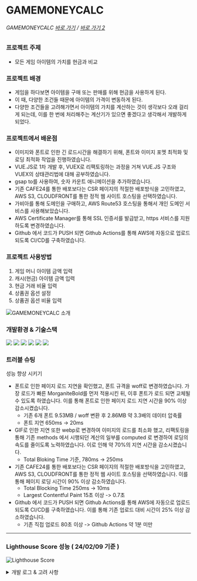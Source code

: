 # GAMEMONEYCALC

###### GAMEMONEYCALC [바로 가기](https://www.ssuegg.site/) / [바로 가기 2](https://d33pay1yrazuf5.cloudfront.net)

### 프로젝트 주제
- 모든 게임 아이템의 가치를 현금과 비교

### 프로젝트 배경
- 게임을 하다보면 아이템을 구매 또는 판매를 위해 현금을 사용하게 된다.
- 이 때, 다양한 조건들 때문에 아이템의 가격이 변동하게 된다.
- 다양한 조건들을 고려해가면서 아이템의 가치를 계산하는 것이 생각보다 오래 걸리게 되는데, 이를 한 번에 처리해주는 계산기가 있으면 좋겠다고 생각해서 개발하게 되었다.

### 프로젝트에서 배운점
- 이미지와 폰트로 인한 긴 로드시간을 해결하기 위해, 폰트와 이미지 포멧 최적화 및 로딩 최적화 작업을 진행하였습니다.
- VUE.JS로 1차 개발 후, VUEX로 리팩토링하는 과정을 거쳐 VUE.JS 구조와 VUEX의 상태관리법에 대해 공부하였습니다.
- gsap to를 사용하여, 숫자 카운트 애니메이션을 추가하였습니다.
- 기존 CAFE24를 통한 배포보다는 CSR 페이지의 적절한 배포방식을 고민하였고, AWS S3, CLOUDFRONT를 통한 정적 웹 사이트 호스팅을 선택하였습니다.
- 가비아를 통해 도메인을 구매하고, AWS Route53 호스팅을 통해서 개인 도메인 서비스를 사용해보았습니다.
- AWS Certificate Manager를 통해 SSL 인증서를 발급받고, https 서비스를 지원하도록 변경하였습니다.
- Github 에서 코드가 PUSH 되면 Github Actions를 통해 AWS에 자동으로 업로드 되도록 CI/CD를 구축하였습니다.

### 프로젝트 사용방법
1. 게임 머니 아이템 금액 입력
2. 캐시(현금) 아이템 금액 입력
3. 현금 거래 비율 입력
4. 상품권 옵션 설정
5. 상품권 옵션 비율 입력

![GAMEMONEYCALC 소개](https://github.com/euntaek419/GameMoneyCalc/assets/100109284/d630439e-308f-4b51-8f6c-c629e1f39806)

### 개발환경 & 기술스택
<div>
  <img src="https://img.shields.io/badge/html5-E34F26?style=for-the-badge&logo=html5&logoColor=white">
  <img src="https://img.shields.io/badge/css-1572B6?style=for-the-badge&logo=css3&logoColor=white">
  <img src="https://img.shields.io/badge/javascript-F7DF1E?style=for-the-badge&logo=javascript&logoColor=black">
  <img src='https://img.shields.io/badge/Vue.js-35495E?style=for-the-badge&logo=vuedotjs&logoColor=4FC08D'/>
  <img src="https://img.shields.io/badge/Visual Studio Code-007ACC?style=for-the-badge&logo=Visual Studio Code&logoColor=white"/>
  <img src="https://img.shields.io/badge/Amazon AWS-232F3E?style=for-the-badge&logo=amazonaws&logoColor=white"/>
</div>

### 트러블 슈팅
성능 향상 시키기<br/>
   - 폰트로 인한 페이지 로드 지연을 확인했고, 폰트 규격을 woff로 변경하였습니다. 가장 로드가 빠른 MorganiteBold를 먼저 적용시킨 뒤, 이후 폰트가 로드 되면 교체될 수 있도록 하였습니다. 이를 통해 폰트로 인한 페이지 로드 지연 시간을 90% 이상 감소시켰습니다.  <br/>
     * 기존 6개 폰트 9.53MB / woff 변환 후 2.86MB 약 3.3배의 데이터 압축률
     * 폰트 지연 650ms -> 20ms
   - GIF로 인한 지연 또한 webp로 변경하여 이미지의 로드를 최소화 했고, 리팩토링을 통해 기존 methods 에서 시행되던 계산의 일부를 computed 로 변경하여 로딩의 속도를 줄이도록 노력하였습니다. 이로 인해 약 70%의 지연 시간을 감소시켰습니다. <br/>
     * Total Bloking Time 기준, 780ms -> 250ms
   - 기존 CAFE24를 통한 배포보다는 CSR 페이지의 적절한 배포방식을 고민하였고, AWS S3, CLOUDFRONT를 통한 정적 웹 사이트 호스팅을 선택하였습니다. 이를 통해 페이지 로딩 시간이 90% 이상 감소하였습니다.
     * Total Blocking Time 250ms -> 10ms
     * Largest Contentful Paint 15초 이상 -> 0.7초
   - Github 에서 코드가 PUSH 되면 Github Actions를 통해 AWS에 자동으로 업로드 되도록 CI/CD를 구축하였습니다. 이를 통해 기존 업로드 대비 시간이 25% 이상 감소하였습니다.
     * 기존 직접 업로드 80초 이상 -> Github Actions 약 1분 미만

---

### Lighthouse Score 성능 ( 24/02/09 기준 )

![Lighthouse Score](https://github.com/euntaek419/GameMoneyCalc/assets/100109284/719834a9-6452-4773-963d-011d84fea426)


<details>
<summary>개발 로그 & 고려 사항</summary>

### 고려 중 사항
1. 사용 친화적인 UI/UX 고려하여 변경
2. 모바일 웹 지원

### 개발 로그
2024/03/19
* Vite / TypeScript / Pinia 마이그레이션 [[링크]](https://github.com/euntaek419/GameMoneyCalc_ts)

2024/02/26
* 키보드 방향 키( 위, 아래 )를 사용한 페이지 전환 연출 & 이미지 클릭 시, 하단 이동

2024/02/02
* Github Actions를 사용한 CI/CD 구축

2024/01/13
* 더욱 가성비가 좋은 부분에서 소소한 폭죽 효과 추가

2024/01/12
* GSAP TO 적용하여, 숫자가 촤르륵 올라가는 이펙트 적용

2024/01/11
* smooth 스크롤 적용

2024/01/02
* 부분적인 금액 오류 해결

2023/11/9
* vuex 코드로 리팩토링 완성 & mapGetters 적용

2023/10/30
* CSR을 고려하여 배포 서버를 cafe24 에서 AWS CloudFront S3 로 변경

2023/07/27
* 현금 거래 비율, 상품권 옵션 설정의 박스 크기가 다른 현상 수정

2023/07/26
* 캐시샵 판매 금액과 경매장 판매 최종 금액의 비교
* 현금 거래 비율 클릭시 비율이 변경

2023/07/24
* 사용자의 편의성을 위한 비율 위치 변경

2023/07/23
* 현금 거래 비교 추가 작업

2023/07/22
* 현금 비율의 이미지 추가 작업
* 현금 비율 변경의 CSS 작업

2023/07/20
* 상품권 옵션 설정의 할인이 100%를 초과할 수 있는 현상 수정

2023/07/19
* 캐시샵 판매 금액과 경매장 판매 금액의 CSS 설정
* 상품권 옵션 설정에 따른 결과 설정
* 현금 거래 비율 입력에 따른 동작

2023/07/16
* 일정 이상의 상품권 옵션 설정 값 입력시 경고 메세지 출력

2023/07/13
* 환율 변환 개발 준비

2023/07/12
* 한글 통화 변환에서 '만' 단위 오류 추가 수정
* 할인 / 추가증정 CSS 및 개발
* 상품권 옵션 설정 입력에 따른 동작 개발 완료
* REVERSE 버튼 동작 개발

2023/07/09
* Title 페이지의 클릭 텍스트 이미지가 width가 일정 크기 이상 줄어드면 다른 이미지에 가려지는 오류 수정

2023/07/08
* 상품권 옵션 설정 CSS 일부
* 현금 거래 비율 CSS 일부
* Main 페이지 CSS 일부

2023/07/08
* 한글 통화 변환에서 1억 이상의 값이 입력되었을 때, '만' 단위 오류 수정 

2023/07/07
* 한글 통화 변환 개발

2023/07/04
* Main 페이지 부분 개발
* Title 페이지 가이드 아이콘 추가
* 너의 이름은? 페이지 링크 추가

2023/07/02
* Gif 변경, Gif 링크 연결 개발

2023/07/01
* Main 페이지 개발

2023/06/30
* 흐르는 글자 개발
* Title 페이지 개발

2023/06/29
* 메인 페이지 텍스트 개발

2023/06/28
* 로고 제작 및 컴포넌트 분할 개발

</details>
